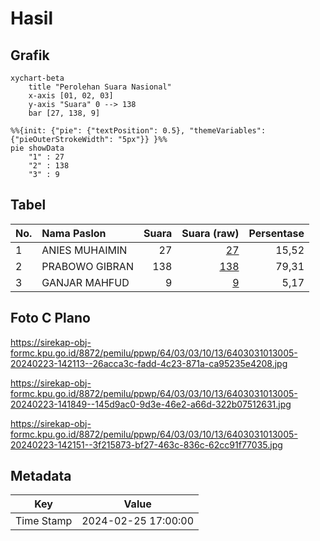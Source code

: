 # Hasil

## Grafik

```mermaid
xychart-beta
    title "Perolehan Suara Nasional"
    x-axis [01, 02, 03]
    y-axis "Suara" 0 --> 138
    bar [27, 138, 9]
```

```mermaid
%%{init: {"pie": {"textPosition": 0.5}, "themeVariables": {"pieOuterStrokeWidth": "5px"}} }%%
pie showData
    "1" : 27
    "2" : 138
    "3" : 9
```

## Tabel

| No. | Nama Paslon    | Suara | Suara (raw) | Persentase |
|:--- |:-------------- | -----:| -----------:| ----------:|
| 1   | ANIES MUHAIMIN | 27    | [27][p-1]   | 15,52      |
| 2   | PRABOWO GIBRAN | 138   | [138][p-2]  | 79,31      |
| 3   | GANJAR MAHFUD  | 9     | [9][p-3]    | 5,17       |


[p-1]: https://github.com/gigit-pemilu/pemilu-2024/blob/main/pilpres/hitung-suara/sub/64-kalimantan-timur/sub/03-berau/sub/03-sambaliung/sub/1013-sambaliung/sub/005-tps/sub/paslon-1.txt
[p-2]: https://github.com/gigit-pemilu/pemilu-2024/blob/main/pilpres/hitung-suara/sub/64-kalimantan-timur/sub/03-berau/sub/03-sambaliung/sub/1013-sambaliung/sub/005-tps/sub/paslon-2.txt
[p-3]: https://github.com/gigit-pemilu/pemilu-2024/blob/main/pilpres/hitung-suara/sub/64-kalimantan-timur/sub/03-berau/sub/03-sambaliung/sub/1013-sambaliung/sub/005-tps/sub/paslon-3.txt

## Foto C Plano

https://sirekap-obj-formc.kpu.go.id/8872/pemilu/ppwp/64/03/03/10/13/6403031013005-20240223-142113--26acca3c-fadd-4c23-871a-ca95235e4208.jpg

https://sirekap-obj-formc.kpu.go.id/8872/pemilu/ppwp/64/03/03/10/13/6403031013005-20240223-141849--145d9ac0-9d3e-46e2-a66d-322b07512631.jpg

https://sirekap-obj-formc.kpu.go.id/8872/pemilu/ppwp/64/03/03/10/13/6403031013005-20240223-142151--3f215873-bf27-463c-836c-62cc91f77035.jpg


## Metadata

| Key        | Value               |
| ---------- | ------------------- |
| Time Stamp | 2024-02-25 17:00:00 |



